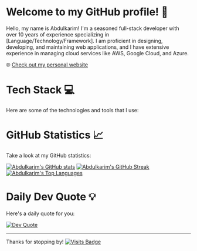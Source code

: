 # Welcome to my GitHub profile! 🚀

Hello, my name is Abdulkarim! I'm a seasoned full-stack developer with over 10 years of experience specializing in [Language/Technology/Framework]. I am proficient in designing, developing, and maintaining web applications, and I have extensive experience in managing cloud services like AWS, Google Cloud, and Azure.

🌐 [Check out my personal website](https://mr-abdulkarim.com)

# Tech Stack 💻

Here are some of the technologies and tools that I use:

<!-- insert shields here -->

# GitHub Statistics 📈

Take a look at my GitHub statistics:

[![Abdulkarim's GitHub stats](https://github-readme-stats.vercel.app/api?username=abdulkarim-sensei&theme=tokyonight&hide_border=false&include_all_commits=true&count_private=true)](https://github.com/abdulkarim-sensei)
[![Abdulkarim's GitHub Streak](https://github-readme-streak-stats.herokuapp.com/?user=abdulkarim-sensei&theme=tokyonight&hide_border=false)](https://github.com/abdulkarim-sensei)
[![Abdulkarim's Top Languages](https://github-readme-stats.vercel.app/api/top-langs/?username=abdulkarim-sensei&theme=tokyonight&hide_border=false&include_all_commits=true&count_private=true&layout=compact)](https://github.com/abdulkarim-sensei)

# Daily Dev Quote 💡

Here's a daily quote for you:

[![Dev Quote](https://quotes-github-readme.vercel.app/api?type=horizontal&theme=radical)](https://github.com/abdulkarim-sensei)

---

Thanks for stopping by! 
[![Visits Badge](https://visitcount.itsvg.in/api?id=abdulkarim-sensei&icon=0&color=0)](https://visitcount.itsvg.in)
